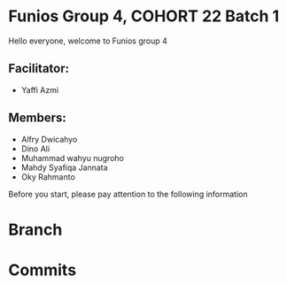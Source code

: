 # Funios Group 4, COHORT 22 Batch 1

Hello everyone, welcome to Funios group 4


## Facilitator: 
* Yaffi Azmi

## Members:
* Alfry Dwicahyo
* Dino Ali
* Muhammad wahyu nugroho
* Mahdy Syafiqa Jannata
* Oky Rahmanto

Before you start, please pay attention to the following information

# Branch
# Commits


